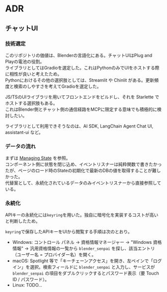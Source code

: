 # ADR

## チャットUI

### 技術選定

このリポジトリの価値は、Blenderの言語化にある。チャットUIはPlug and Playの電池の役割。  
ライブラリとしてはGradioを選定した。これはPythonのみでUIをホストする際に相性が良いと考えたため。  
Pythonにおけるその他の選択肢としては、Streamlit や Chinlit がある。更新頻度と検索のしやすさを考えてGradioを選定した。  

JS/TSのUIライブラリを用いてフロントエンドをビルドし、それを Starlette でホストする選択肢もある。  
これはBlender側とチャット側の通信経路をMCPに限定する意味でも積極的に検討したい。  

ライブラリとして利用できそうなのは、AI SDK, LangChain Agent Chat UI, assistant-ui など。

### データの流れ

まずは [Managing State](https://www.gradio.app/guides/state-in-blocks) を参照。  
コンポーネント側に状態を閉じ込め、イベントリスナーは純粋関数で書きたかったが、ページのロード時のStateの初期化で最新のDBの値を取得することが難しかった。  
代替案として、永続化されているデータのみイベントリスナーから直接参照している。

### 永続化

APIキーの永続化には`keyring`を用いた。独自に暗号化を実装するコストが高いと判断したため。

`keyring`で保存したAPIキーをUIから閲覧する手順は次のとおり。

- Windows: コントロール パネル → 資格情報マネージャー → "Windows 資格情報" → 汎用資格情報の一覧から `blender_senpai` を探し、該当エントリ（ユーザー名 = プロバイダー名）を開く。
- macOS: Spotlight 等で「キーチェーンアクセス」を開き、左ペインで「ログイン」を選択。検索フィールドに `blender_senpai` と入力し、サービスが `blender_senpai` の項目をダブルクリックするとパスワード表示（要 Touch ID / パスワード）。
- Linux: TODO...
